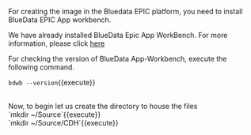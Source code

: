 For creating the image in the Bluedata EPIC platform, you need to install BlueData EPIC App workbench.

We have already installed BlueData Epic App WorkBench. For more information, please click [here](https://bluedata.zendesk.com/hc/en-us/categories/115000240313-App-Workbench)

For checking the version of BlueData App-Workbench, execute the following command.

`bdwb --version`{{execute}}

<br>
Now, to begin let us create the directory to house the files
<br>`mkdir ~/Source`{{execute}}
<br>`mkdir ~/Source/CDH`{{execute}}
